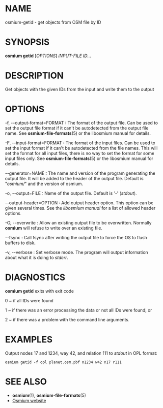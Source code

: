 
# NAME

osmium-getid - get objects from OSM file by ID


# SYNOPSIS

**osmium getid** \[*OPTIONS*\] *INPUT-FILE* *ID*...


# DESCRIPTION

Get objects with the given IDs from the input and write them to the output


# OPTIONS

-f, --output-format=FORMAT
:   The format of the output file. Can be used to set the output file format
    if it can't be autodetected from the output file name.
    See **osmium-file-formats**(5) or the libosmium manual for details.

-F, --input-format=FORMAT
:   The format of the input files. Can be used to set the input format if it
    can't be autodetected from the file names. This will set the format for
    all input files, there is no way to set the format for some input files
    only. See **osmium-file-formats**(5) or the libosmium manual for details.

--generator=NAME
:   The name and version of the program generating the output file. It will be
    added to the header of the output file. Default is "*osmium/*" and the version
    of osmium.

-o, --output=FILE
:   Name of the output file. Default is '-' (*stdout*).

--output-header=OPTION
:   Add output header option. This option can be given several times. See the
    *libosmium manual* for a list of allowed header options.

-O, --overwrite
:   Allow an existing output file to be overwritten. Normally **osmium** will
    refuse to write over an existing file.

--fsync
:   Call fsync after writing the output file to force the OS to flush buffers
    to disk.

-v, --verbose
:   Set verbose mode. The program will output information about what it is
    doing to *stderr*.


# DIAGNOSTICS

**osmium getid** exits with exit code

0
  ~ if all IDs were found

1
  ~ if there was an error processing the data or not all IDs were found, or

2
  ~ if there was a problem with the command line arguments.


# EXAMPLES

Output nodes 17 and 1234, way 42, and relation 111 to *stdout* in OPL format:

    osmium getid -f opl planet.osm.pbf n1234 w42 n17 r111


# SEE ALSO

* **osmium**(1), **osmium-file-formats**(5)
* [Osmium website](http://osmcode.org/osmium)

